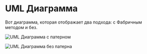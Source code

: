 # UML Диаграмма

Вот диаграмма, которая отображает два подхода: с Фабричным методом и без.

![UML Диаграмма с патерном](https://www.plantuml.com/plantuml/svg/pLFHQfCn5Bx_d-BSRSxL1oXZ31H5S5VJwv_u9wkXwP-Gf9QYWXkAmYvsxuNFK663ijNv2YTlvCdVPQ6nlH0KrjAKVEVBTxwSd7FWFBD-F5BL5k0tlCPPEA7l6U05NeTpm5zuWnVXSrnn1k44mYUSuO_m4UVX2_uCPxW0NE1bE8qK-Yrs8ojoIEUKU3Eyec37n3dWLKf20GAggb7CENZ9t13ULK2VXy25QwmqNkgs3qVUodPm6o6xVkmASCJii6xqo2ZX1Tz-q8UtMlAa9PrHR5fpuPbKZgAhXmV2ryw8HXxBfkRCiyWuP2Ob_2CSbuwHydn8TtWY65Uo5SLTbc1A-nUsFEdKVch4_pHzz4ORGyehfjqjM2lfV1zUqBgtDB1_V_opryvRrdZ87VIKjjfEx-xHMC6yw8nitxb9NdPXPsSuONRWI3IUpaLvh5iwwiM_r8oxGzQoWR3FNZslIzcnuKcsgthHnjg8jcQSBmaJsN8zAIZqQ9DSjcCf57S59GaKC1TnSef87Yt2Y_agiqP6ReNyH5k0t-FmuqtuYfVqFm_dLTTfU-zxlPM1oN0lzsJ2Kx4elEvjgWsrrRtrz3KOFDfVJRk1aorlvdIn0z7oyKZz1W00)

![UML Диаграмма без патерна](https://www.plantuml.com/plantuml/uml/pPF1IiD048Rl-nHpKv6-G2dIWqSzrNjOicjTkasMp5GeAcXH53pqxi5dQB75GhM-mkmRkMbII6WUe0bCOBv_XtycErqacT5eQCKHy0UlUUQVmliElE2rdmB_yOON_YMFF0EUyvA_mJ_pZEV-aLV-bNy3--8Dy0yl_QGG2X5RYGXN4WTm9o0yBL0QuymuCcdIXXvb9kcN99YW4TQIfz3N55ME79yqyEBW7XhAR135wT1PJLhb-3OrgeJAeBDo76gJD1ORwrBm7T7OwKQAJiVcsiIHaYHpnQLq9SOzd8UjOkVYOJUSSosLDOck3wbCDWsZG1LFXzPHxoPrBbIkTOHbCh86gGqN8NOA0sTL1rLLS53J7KwVOKi-_II_y_wDb-6xybEnRRTptshLVcabNPsB45sTg7pZ_W40)


